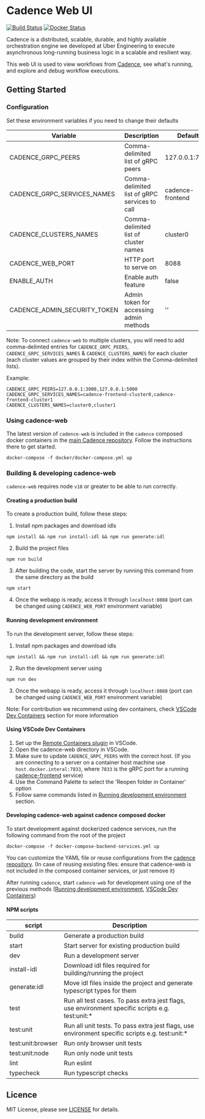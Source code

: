 # Cadence Web UI

[![Build Status](https://github.com/uber/cadence-web/actions/workflows/build.yml/badge.svg)](https://github.com/uber/cadence-web/actions/workflows/build.yml) [![Docker Status](https://github.com/uber/cadence-web/actions/workflows/docker_publish.yml/badge.svg)](https://hub.docker.com/r/ubercadence/web/tags)

Cadence is a distributed, scalable, durable, and highly available orchestration engine we developed at Uber Engineering to execute asynchronous long-running business logic in a scalable and resilient way.

This web UI is used to view workflows from [Cadence][cadence], see what's running, and explore and debug workflow executions.


## Getting Started

### Configuration

Set these environment variables if you need to change their defaults

| Variable                     | Description                                   | Default          |
| ---------------------------- | --------------------------------------------- | ---------------- |
| CADENCE_GRPC_PEERS           | Comma-delimited list of gRPC peers            | 127.0.0.1:7833   |
| CADENCE_GRPC_SERVICES_NAMES  | Comma-delimited list of gRPC services to call | cadence-frontend |
| CADENCE_CLUSTERS_NAMES       | Comma-delimited list of cluster names         | cluster0         |
| CADENCE_WEB_PORT             | HTTP port to serve on                         | 8088             |
| ENABLE_AUTH                  | Enable auth feature                           | false            |
| CADENCE_ADMIN_SECURITY_TOKEN | Admin token for accessing admin methods       | ''               |

Note: To connect `cadence-web` to multiple clusters, you will need to add comma-delimted entries for `CADENCE_GRPC_PEERS`, `CADENCE_GRPC_SERVICES_NAMES` & `CADENCE_CLUSTERS_NAMES` for each cluster (each cluster values are grouped by their index within the Comma-delimited lists).

Example:
```
CADENCE_GRPC_PEERS=127.0.0.1:3000,127.0.0.1:5000 
CADENCE_GRPC_SERVICES_NAMES=cadence-frontend-cluster0,cadence-frontend-cluster1
CADENCE_CLUSTERS_NAMES=cluster0,cluster1
```


### Using cadence-web

The latest version of `cadence-web` is included in the `cadence` composed docker containers in the [main Cadence repository][cadence]. Follow the instructions there to get started.
```
docker-compose -f docker/docker-compose.yml up
```

### Building & developing cadence-web 

`cadence-web` requires node `v18` or greater to be able to run correctly.

#### Creating a production build

To create a production build, follow these steps:

1. Install npm packages and download idls
```
npm install && npm run install-idl && npm run generate:idl
```
2. Build the project files
```
npm run build
```
3. After building the code, start the server by running this command from the same directory as the build
```
npm start
```
4. Once the webapp is ready, access it through `localhost:8088` (port can be changed using `CADENCE_WEB_PORT` environment variable)

#### Running development environment

To run the development server, follow these steps:

1. Install npm packages and download idls
```
npm install && npm run install-idl && npm run generate:idl
```
2. Run the development server using
```
npm run dev
```
3. Once the webapp is ready, access it through `localhost:8088` (port can be changed using `CADENCE_WEB_PORT` environment variable)

Note: For contribution we recommend using dev containers, check [VSCode Dev Containers](#using-vscode-dev-containers) section for more information

#### Using VSCode Dev Containers

1. Set up the [Remote Containers plugin](https://marketplace.visualstudio.com/items?itemName=ms-vscode-remote.remote-containers) in VSCode.
2. Open the cadence-web directory in VSCode.
3. Make sure to update `CADENCE_GRPC_PEERS` with the correct host. (If you are connecting to a server on a container host machine use `host.docker.interal:7833`, where `7833` is the gRPC port for a running [cadence-frontend](https://github.com/cadence-workflow/cadence/tree/master/service/frontend) service)
4. Use the Command Palette to select the 'Reopen folder in Container' option
5. Follow same commands listed in [Running development environment](#running-development-environment) section.


#### Developing cadence-web against cadence composed docker

To start development against dockerized cadence services, run the following command from the root of the project
```
docker-compose -f docker-compose-backend-services.yml up
```

You can customize the YAML file or reuse configurations from the [cadence repository](https://github.com/cadence-workflow/cadence/tree/master/docker). (In case of reusing exsisting files: ensure that cadence-web is not included in the composed container services, or just remove it)

After running `cadence`, start `cadence-web` for development using one of the previous methods ([Running development environment](#running-development-environment), [VSCode Dev Containers](#using-vscode-dev-containers))


#### NPM scripts


| script            | Description                                                                                     |
| ----------------- | ----------------------------------------------------------------------------------------------- |
| build             | Generate a production build                                                                       |
| start             | Start server for existing production build                                                      |
| dev               | Run a development server                                                                        |
| install-idl       | Download idl files required for building/running the project                                    |
| generate:idl      | Move idl files inside the project and generate typescript types for them                        |
| test              | Run all test cases. To pass extra jest flags, use environment specific scripts e.g. test:unit:* |
| test:unit         | Run all unit tests. To pass extra jest flags, use environment specific scripts e.g. test:unit:* |
| test:unit:browser | Run only browser unit tests                                                                     |
| test:unit:node    | Run only node unit tests                                                                        |
| lint              | Run eslint                                                                                      |
| typecheck         | Run typescript checks                                                                           |




## Licence

MIT License, please see [LICENSE](https://github.com/cadence-workflow/cadence-web/blob/master/LICENSE) for details.

[cadence]: https://github.com/cadence-workflow/cadence
